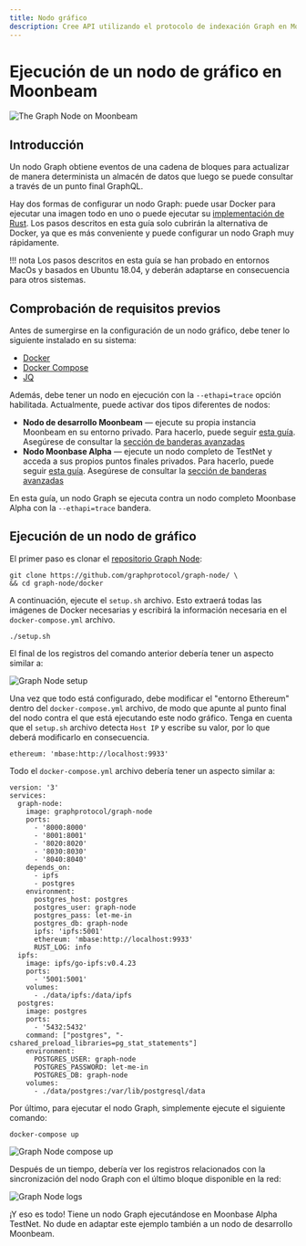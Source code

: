 ```yaml
---
title: Nodo gráfico
description: Cree API utilizando el protocolo de indexación Graph en Moonbeam
---
```


# Ejecución de un nodo de gráfico en Moonbeam

![The Graph Node on Moonbeam](/images/thegraph/thegraphnode-banner.png)

## Introducción

Un nodo Graph obtiene eventos de una cadena de bloques para actualizar de manera determinista un almacén de datos que luego se puede consultar a través de un punto final GraphQL.

Hay dos formas de configurar un nodo Graph: puede usar Docker para ejecutar una imagen todo en uno o puede ejecutar su [implementación de Rust](https://github.com/graphprotocol/graph-node). Los pasos descritos en esta guía solo cubrirán la alternativa de Docker, ya que es más conveniente y puede configurar un nodo Graph muy rápidamente.

!!! nota
    Los pasos descritos en esta guía se han probado en entornos MacOs y basados ​​en Ubuntu 18.04, y deberán adaptarse en consecuencia para otros sistemas.

## Comprobación de requisitos previos

Antes de sumergirse en la configuración de un nodo gráfico, debe tener lo siguiente instalado en su sistema:

 - [Docker](https://docs.docker.com/get-docker/)
 - [Docker Compose](https://docs.docker.com/compose/install/)
 - [JQ](https://stedolan.github.io/jq/download/)

Además, debe tener un nodo en ejecución con la `--ethapi=trace` opción habilitada. Actualmente, puede activar dos tipos diferentes de nodos:

 - **Nodo de desarrollo Moonbeam** — ejecute su propia instancia Moonbeam en su entorno privado. Para hacerlo, puede seguir [esta guía](/getting-started/local-node/setting-up-a-node/). Asegúrese de consultar la [sección de banderas avanzadas](/getting-started/local-node/setting-up-a-node/#advanced-flags-and-options)
 - **Nodo Moonbase Alpha** — ejecute un nodo completo de TestNet y acceda a sus propios puntos finales privados. Para hacerlo, puede seguir [esta guía](/node-operators/networks/full-node/). Asegúrese de consultar la [sección de banderas avanzadas](/node-operators/networks/full-node/#advanced-flags-and-options)

En esta guía, un nodo Graph se ejecuta contra un nodo completo Moonbase Alpha con la `--ethapi=trace` bandera.

## Ejecución de un nodo de gráfico

El primer paso es clonar el [repositorio Graph Node](https://github.com/graphprotocol/graph-node/):

```
git clone https://github.com/graphprotocol/graph-node/ \
&& cd graph-node/docker
```

A continuación, ejecute el `setup.sh` archivo. Esto extraerá todas las imágenes de Docker necesarias y escribirá la información necesaria en el `docker-compose.yml` archivo.

```
./setup.sh
```

El final de los registros del comando anterior debería tener un aspecto similar a:

![Graph Node setup](/images/thegraph/thegraphnode-images1.png)

Una vez que todo está configurado, debe modificar el "entorno Ethereum" dentro del `docker-compose.yml` archivo, de modo que apunte al punto final del nodo contra el que está ejecutando este nodo gráfico. Tenga en cuenta que el `setup.sh` archivo detecta `Host IP` y escribe su valor, por lo que deberá modificarlo en consecuencia.

```
ethereum: 'mbase:http://localhost:9933'
```

Todo el `docker-compose.yml` archivo debería tener un aspecto similar a:

```
version: '3'
services:
  graph-node:
    image: graphprotocol/graph-node
    ports:
      - '8000:8000'
      - '8001:8001'
      - '8020:8020'
      - '8030:8030'
      - '8040:8040'
    depends_on:
      - ipfs
      - postgres
    environment:
      postgres_host: postgres
      postgres_user: graph-node
      postgres_pass: let-me-in
      postgres_db: graph-node
      ipfs: 'ipfs:5001'
      ethereum: 'mbase:http://localhost:9933'
      RUST_LOG: info
  ipfs:
    image: ipfs/go-ipfs:v0.4.23
    ports:
      - '5001:5001'
    volumes:
      - ./data/ipfs:/data/ipfs
  postgres:
    image: postgres
    ports:
      - '5432:5432'
    command: ["postgres", "-cshared_preload_libraries=pg_stat_statements"]
    environment:
      POSTGRES_USER: graph-node
      POSTGRES_PASSWORD: let-me-in
      POSTGRES_DB: graph-node
    volumes:
      - ./data/postgres:/var/lib/postgresql/data
```

Por último, para ejecutar el nodo Graph, simplemente ejecute el siguiente comando:

```
docker-compose up
```

![Graph Node compose up](/images/thegraph/thegraphnode-images2.png)

Después de un tiempo, debería ver los registros relacionados con la sincronización del nodo Graph con el último bloque disponible en la red:

![Graph Node logs](/images/thegraph/thegraphnode-images3.png)

¡Y eso es todo! Tiene un nodo Graph ejecutándose en Moonbase Alpha TestNet. No dude en adaptar este ejemplo también a un nodo de desarrollo Moonbeam.
